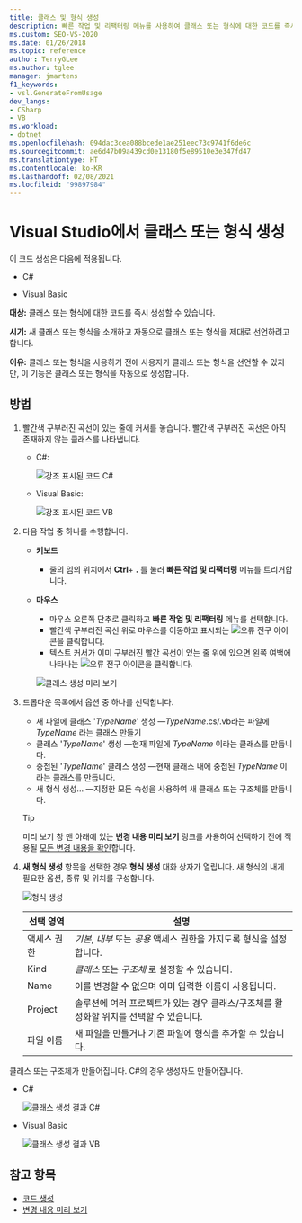 ```yaml
---
title: 클래스 및 형식 생성
description: 빠른 작업 및 리팩터링 메뉴를 사용하여 클래스 또는 형식에 대한 코드를 즉시 생성하는 방법을 알아봅니다.
ms.custom: SEO-VS-2020
ms.date: 01/26/2018
ms.topic: reference
author: TerryGLee
ms.author: tglee
manager: jmartens
f1_keywords:
- vsl.GenerateFromUsage
dev_langs:
- CSharp
- VB
ms.workload:
- dotnet
ms.openlocfilehash: 094dac3cea088bcede1ae251eec73c9741f6de6c
ms.sourcegitcommit: ae6d47b09a439cd0e13180f5e89510e3e347fd47
ms.translationtype: HT
ms.contentlocale: ko-KR
ms.lasthandoff: 02/08/2021
ms.locfileid: "99897984"
---
```

# <a name="generate-a-class-or-type-in-visual-studio"></a>Visual Studio에서 클래스 또는 형식 생성

이 코드 생성은 다음에 적용됩니다.

- C#

- Visual Basic

**대상:** 클래스 또는 형식에 대한 코드를 즉시 생성할 수 있습니다.

**시기:** 새 클래스 또는 형식을 소개하고 자동으로 클래스 또는 형식을 제대로 선언하려고 합니다.

**이유:** 클래스 또는 형식을 사용하기 전에 사용자가 클래스 또는 형식을 선언할 수 있지만, 이 기능은 클래스 또는 형식을 자동으로 생성합니다.

## <a name="how-to"></a>방법

1. 빨간색 구부러진 곡선이 있는 줄에 커서를 놓습니다. 빨간색 구부러진 곡선은 아직 존재하지 않는 클래스를 나타냅니다.

   - C#:

       ![강조 표시된 코드 C#](media/class-highlight-cs.png)

   - Visual Basic:

       ![강조 표시된 코드 VB](media/class-highlight-vb.png)

2. 다음 작업 중 하나를 수행합니다.

   - **키보드**
      - 줄의 임의 위치에서 **Ctrl**+ **.** 를 눌러 **빠른 작업 및 리팩터링** 메뉴를 트리거합니다.
   - **마우스**
      - 마우스 오른쪽 단추로 클릭하고 **빠른 작업 및 리팩터링** 메뉴를 선택합니다.
      - 빨간색 구부러진 곡선 위로 마우스를 이동하고 표시되는 ![오류 전구](media/error-bulb.png) 아이콘을 클릭합니다.
      - 텍스트 커서가 이미 구부러진 빨간 곡선이 있는 줄 위에 있으면 왼쪽 여백에 나타나는 ![오류 전구](media/error-bulb.png) 아이콘을 클릭합니다.

      ![클래스 생성 미리 보기](media/class-preview-cs.png)

3. 드롭다운 목록에서 옵션 중 하나를 선택합니다.

   - 새 파일에 클래스 '*TypeName*' 생성 &mdash;*TypeName*.cs/.vb라는 파일에 *TypeName* 라는 클래스 만들기
   - 클래스 '*TypeName*' 생성 &mdash;현재 파일에 *TypeName* 이라는 클래스를 만듭니다.
   - 중첩된 '*TypeName*' 클래스 생성 &mdash;현재 클래스 내에 중첩된 *TypeName* 이라는 클래스를 만듭니다.
   - 새 형식 생성... &mdash;지정한 모든 속성을 사용하여 새 클래스 또는 구조체를 만듭니다.

   > [!TIP]
   > 미리 보기 창 맨 아래에 있는 **변경 내용 미리 보기** 링크를 사용하여 선택하기 전에 적용될 [모든 변경 내용을 확인](../../ide/preview-changes.md)합니다.

4. **새 형식 생성** 항목을 선택한 경우 **형식 생성** 대화 상자가 열립니다. 새 형식의 내게 필요한 옵션, 종류 및 위치를 구성합니다.

   ![형식 생성](media/class-newtype-cs.png)

   선택 영역 | 설명
   --- | ---
   액세스 권한 | *기본*, *내부* 또는 *공용* 액세스 권한을 가지도록 형식을 설정합니다.
   Kind | *클래스* 또는 *구조체* 로 설정할 수 있습니다.
   Name | 이를 변경할 수 없으며 이미 입력한 이름이 사용됩니다.
   Project | 솔루션에 여러 프로젝트가 있는 경우 클래스/구조체를 활성화할 위치를 선택할 수 있습니다.
   파일 이름 | 새 파일을 만들거나 기존 파일에 형식을 추가할 수 있습니다.

클래스 또는 구조체가 만들어집니다. C#의 경우 생성자도 만들어집니다.

- C#

   ![클래스 생성 결과 C#](media/class-result-cs.png)

- Visual Basic

   ![클래스 생성 결과 VB](media/class-result-vb.png)

## <a name="see-also"></a>참고 항목

- [코드 생성](../code-generation-in-visual-studio.md)
- [변경 내용 미리 보기](../../ide/preview-changes.md)
